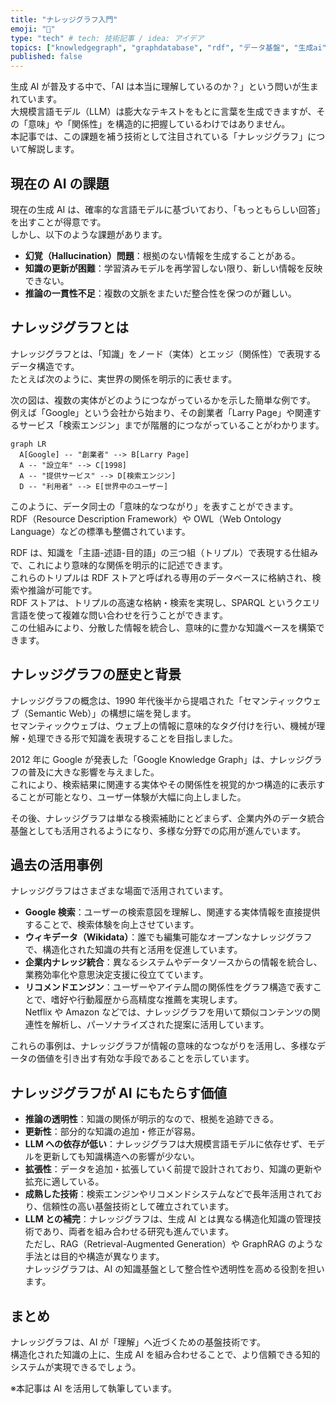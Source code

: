 ```yaml
---
title: "ナレッジグラフ入門"
emoji: "🧠"
type: "tech" # tech: 技術記事 / idea: アイデア
topics: ["knowledgegraph", "graphdatabase", "rdf", "データ基盤", "生成ai"]
published: false
---
```


生成 AI が普及する中で、「AI は本当に理解しているのか？」という問いが生まれています。  
大規模言語モデル（LLM）は膨大なテキストをもとに言葉を生成できますが、その「意味」や「関係性」を構造的に把握しているわけではありません。  
本記事では、この課題を補う技術として注目されている「ナレッジグラフ」について解説します。

## 現在の AI の課題

現在の生成 AI は、確率的な言語モデルに基づいており、「もっともらしい回答」を出すことが得意です。  
しかし、以下のような課題があります。

- **幻覚（Hallucination）問題**：根拠のない情報を生成することがある。
- **知識の更新が困難**：学習済みモデルを再学習しない限り、新しい情報を反映できない。
- **推論の一貫性不足**：複数の文脈をまたいだ整合性を保つのが難しい。

## ナレッジグラフとは

ナレッジグラフとは、「知識」をノード（実体）とエッジ（関係性）で表現するデータ構造です。  
たとえば次のように、実世界の関係を明示的に表せます。

次の図は、複数の実体がどのようにつながっているかを示した簡単な例です。  
例えば「Google」という会社から始まり、その創業者「Larry Page」や関連するサービス「検索エンジン」までが階層的につながっていることがわかります。

```mermaid
graph LR
  A[Google] -- "創業者" --> B[Larry Page]
  A -- "設立年" --> C[1998]
  A -- "提供サービス" --> D[検索エンジン]
  D -- "利用者" --> E[世界中のユーザー]
```

このように、データ同士の「意味的なつながり」を表すことができます。  
RDF（Resource Description Framework）や OWL（Web Ontology Language）などの標準も整備されています。

RDF は、知識を「主語-述語-目的語」の三つ組（トリプル）で表現する仕組みで、これにより意味的な関係を明示的に記述できます。  
これらのトリプルは RDF ストアと呼ばれる専用のデータベースに格納され、検索や推論が可能です。  
RDF ストアは、トリプルの高速な格納・検索を実現し、SPARQL というクエリ言語を使って複雑な問い合わせを行うことができます。  
この仕組みにより、分散した情報を統合し、意味的に豊かな知識ベースを構築できます。

## ナレッジグラフの歴史と背景

ナレッジグラフの概念は、1990 年代後半から提唱された「セマンティックウェブ（Semantic Web）」の構想に端を発します。  
セマンティックウェブは、ウェブ上の情報に意味的なタグ付けを行い、機械が理解・処理できる形で知識を表現することを目指しました。

2012 年に Google が発表した「Google Knowledge Graph」は、ナレッジグラフの普及に大きな影響を与えました。  
これにより、検索結果に関連する実体やその関係性を視覚的かつ構造的に表示することが可能となり、ユーザー体験が大幅に向上しました。

その後、ナレッジグラフは単なる検索補助にとどまらず、企業内外のデータ統合基盤としても活用されるようになり、多様な分野での応用が進んでいます。

## 過去の活用事例

ナレッジグラフはさまざまな場面で活用されています。

- **Google 検索**：ユーザーの検索意図を理解し、関連する実体情報を直接提供することで、検索体験を向上させています。
- **ウィキデータ（Wikidata）**：誰でも編集可能なオープンなナレッジグラフで、構造化された知識の共有と活用を促進しています。
- **企業内ナレッジ統合**：異なるシステムやデータソースからの情報を統合し、業務効率化や意思決定支援に役立てています。
- **リコメンドエンジン**：ユーザーやアイテム間の関係性をグラフ構造で表すことで、嗜好や行動履歴から高精度な推薦を実現します。  
  Netflix や Amazon などでは、ナレッジグラフを用いて類似コンテンツの関連性を解析し、パーソナライズされた提案に活用しています。

これらの事例は、ナレッジグラフが情報の意味的なつながりを活用し、多様なデータの価値を引き出す有効な手段であることを示しています。

## ナレッジグラフが AI にもたらす価値

- **推論の透明性**：知識の関係が明示的なので、根拠を追跡できる。
- **更新性**：部分的な知識の追加・修正が容易。
- **LLM への依存が低い**：ナレッジグラフは大規模言語モデルに依存せず、モデルを更新しても知識構造への影響が少ない。
- **拡張性**：データを追加・拡張していく前提で設計されており、知識の更新や拡充に適している。
- **成熟した技術**：検索エンジンやリコメンドシステムなどで長年活用されており、信頼性の高い基盤技術として確立されています。
- **LLM との補完**：ナレッジグラフは、生成 AI とは異なる構造化知識の管理技術であり、両者を組み合わせる研究も進んでいます。  
  ただし、RAG（Retrieval-Augmented Generation）や GraphRAG のような手法とは目的や構造が異なります。  
  ナレッジグラフは、AI の知識基盤として整合性や透明性を高める役割を担います。

## まとめ

ナレッジグラフは、AI が「理解」へ近づくための基盤技術です。  
構造化された知識の上に、生成 AI を組み合わせることで、より信頼できる知的システムが実現できるでしょう。

※本記事は AI を活用して執筆しています。
